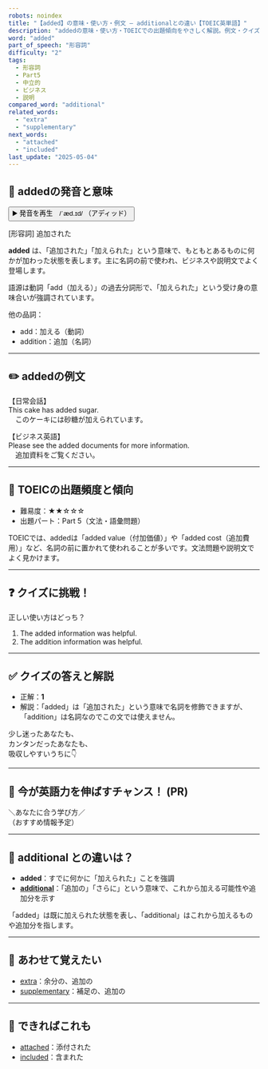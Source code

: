 ```yaml
---
robots: noindex
title: "【added】の意味・使い方・例文 ― additionalとの違い【TOEIC英単語】"
description: "addedの意味・使い方・TOEICでの出題傾向をやさしく解説。例文・クイズ付きでadditionalとの違いもわかりやすく学べます。"
word: "added"
part_of_speech: "形容詞"
difficulty: "2"
tags:
  - 形容詞
  - Part5
  - 中立的
  - ビジネス
  - 説明
compared_word: "additional"
related_words:
  - "extra"
  - "supplementary"
next_words:
  - "attached"
  - "included"
last_update: "2025-05-04"
---
```


## 🔰 addedの発音と意味

<button class="play-audio" onclick="playTTS('added')">
  <span class="play-audio-main">
    ▶️ 発音を再生　/ˈæd.ɪd/
  </span>
  <span class="play-audio-sub">
    （アディッド）
  </span>
</button>

[形容詞] 追加された

**added** は、「追加された」「加えられた」という意味で、もともとあるものに何かが加わった状態を表します。主に名詞の前で使われ、ビジネスや説明文でよく登場します。

語源は動詞「add（加える）」の過去分詞形で、「加えられた」という受け身の意味合いが強調されています。

他の品詞：  
- add：加える（動詞）
- addition：追加（名詞）

---

## ✏️ addedの例文

【日常会話】  
This cake has added sugar.  
　このケーキには砂糖が加えられています。

【ビジネス英語】  
Please see the added documents for more information.  
　追加資料をご覧ください。

---

## 🎯 TOEICの出題頻度と傾向

- 難易度：★★☆☆☆
- 出題パート：Part 5（文法・語彙問題）

TOEICでは、addedは「added value（付加価値）」や「added cost（追加費用）」など、名詞の前に置かれて使われることが多いです。文法問題や説明文でよく見かけます。

---

## ❓ クイズに挑戦！

正しい使い方はどっち？

1. The added information was helpful.  
2. The addition information was helpful.

---

## ✅ クイズの答えと解説

- 正解：**1**
- 解説：「added」は「追加された」という意味で名詞を修飾できますが、「addition」は名詞なのでこの文では使えません。

少し迷ったあなたも、  
カンタンだったあなたも、  
吸収しやすいうちに👇️

---

## 🚀 今が英語力を伸ばすチャンス！ (PR)

<div class="info-center">
＼あなたに合う学び方／<br>  
（おすすめ情報予定）
</div>

---

## 🤔  additional との違いは？

- **added**：すでに何かに「加えられた」ことを強調
- **[additional](/word/additional/)**：「追加の」「さらに」という意味で、これから加える可能性や追加分を示す

「added」は既に加えられた状態を表し、「additional」はこれから加えるものや追加分を指します。

---

## 🧩 あわせて覚えたい

- [extra](/word/extra/)：余分の、追加の
- [supplementary](/word/supplementary/)：補足の、追加の

---

## 📖 できればこれも

- [attached](/word/attached/)：添付された
- [included](/word/included/)：含まれた

<!-- cvid: aid41_bid03 -->

